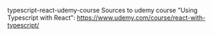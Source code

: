  typescript-react-udemy-course
Sources to udemy course "Using Typescript with React": https://www.udemy.com/course/react-with-typescript/
